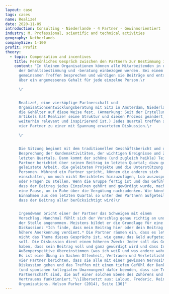 ```yaml
---
layout: case
tags: cases
name: Realize!
date: 2020-11-09
introduction: Consulting - Niederlande - 4 Partner - Gewinnorientiert
industry: M. Professional, scientific and technical activities
geography: Netherlands
companySize: 1-100
profit: Profit
theory:
  - topic: Compensation and incentives
    title: Persönliches Gespräch zwischen den Partnern zur Bestimmung ihrer Vergütung
    content: "In kleinen Organisationen können alle Mitarbeitenden in den Prozess
      der Gehaltsbestimmung und -beratung einbezogen werden. Bei einem
      gemeinsamen Treffen besprechen und würdigen sie Beiträge und entscheiden
      über ein angemessenes Gehalt für jede einzelne Person.\r

      \r


      Realize!, eine vierköpfige Partnerschaft und
      Organisationsentwicklungsberatung mit Sitz in Amsterdam, Niederlande, legt
      die Gehälter auf diese Weise fest. (Anmerkung: Seit der Erstellung dieses
      Artikels hat Realize! seine Struktur und diesen Prozess geändert, wobei er
      weiterhin relevant und inspirierend ist.) Jedes Quartal treffen sich die
      vier Partner zu einer mit Spannung erwarteten Diskussion.\r

      \r


      Die Sitzung beginnt mit dem traditionellen Geschäftsbericht und der
      Besprechung der Kundenaktivitäten, der wichtigen Ereignisse und Zahlen des
      letzten Quartals. Dann kommt der schöne (und zugleich heikle) Teil: Jeder
      Partner berichtet über seinen Beitrag im letzten Quartal; dazu gehören die
      geleistete Arbeit, die geleiteten Projekte und die Unterstützung anderer
      Personen. Während ein Partner spricht, können die anderen sich
      einschalten, um noch nicht Berichtetes hinzuzufügen, Lob auszusprechen
      oder Fragen zu stellen. Wenn die Gruppe fertig ist und das Gefühl hat,
      dass der Beitrag jedes Einzelnen gehört und gewürdigt wurde, macht jeder
      eine Pause, um in Ruhe über die Vergütung nachzudenken. Wie könnten die
      Einnahmen aus dem letzten Quartal so unter den Partnern aufgeteilt werden,
      dass der Beitrag aller berücksichtigt wird?\r


      Irgendwann bricht einer der Partner das Schweigen mit einem
      Vorschlag. Manchmal fühlt sich der Vorschlag genau richtig an und wird auf
      der Stelle angenommen. Meistens bildet er die Grundlage für eine
      Diskussion: *Ich finde, dass mein Beitrag hier oder dein Beitrag dort eine
      höhere Anerkennung verdient.* Die Partner räumen ein, dass es letztlich
      nicht das Thema dieses Gesprächs ist, wie genau das Geld aufgeteilt werden
      soll. Die Diskussion dient einem höheren Zweck: Jeder soll das Gefühl
      haben, dass sein Beitrag voll und ganz gewürdigt wird und dass Innen- und
      Außenperspektive übereinstimmen (was ich weiß und was andere wahrnehmen).
      Es ist eine Übung in Sachen Offenheit, Vertrauen und Verletzlichkeit. Die
      vier Partner berichten, dass sie alle mit einer gewissen Nervosität in die
      Diskussion gehen und das Treffen mit einem tiefen Gefühl der Dankbarkeit
      (und spontanen kollegialen Umarmungen) dafür beenden, dass sie Teil einer
      Partnerschaft sind, die auf einer solchen Ebene des Zuhörens und
      Vertrauens funktioniert.^\\[übersetzt aus: Laloux, Frederic. Reinventing
      Organizations. Nelson Parker (2014), Seite 130]"
---
```

